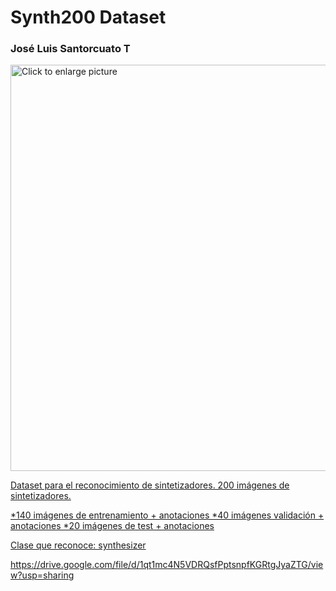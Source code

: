 # Synth200 Dataset
### José Luis Santorcuato T

<a href="https://drive.google.com/uc?export=view&id=1qt1mc4N5VDRQsfPptsnpfKGRtgJyaZTG"><img src="https://drive.google.com/uc?export=view&id=1qt1mc4N5VDRQsfPptsnpfKGRtgJyaZTG" style="width: 650px; max-width: 100%; height: auto" title="Click to enlarge picture" />

Dataset para el reconocimiento de sintetizadores.
200 imágenes de sintetizadores.

*140 imágenes de entrenamiento + anotaciones
*40 imágenes validación + anotaciones
*20 imágenes de test + anotaciones

Clase que reconoce: synthesizer




https://drive.google.com/file/d/1qt1mc4N5VDRQsfPptsnpfKGRtgJyaZTG/view?usp=sharing